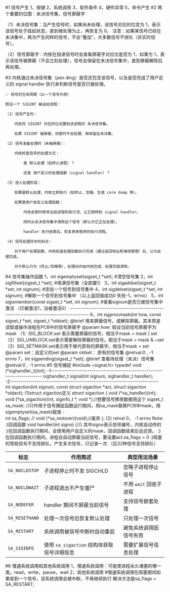 #1 信号产生
        1，按键
        2，系统调用
        3，软件条件
        4，硬件异常
        5，命令产生
#2 两个重要的位图：未决信号集，信号屏蔽字  

   （1）未决信号集：当产生信号时，如果尚未处理，该信号对应的位变为 1，表示该信号处于挂起状态，直到被处理为止，再恢复为 0。
         注意：如果某信号已经在未决集中，再次产生同样的信号，不会“叠加”，大多数信号不排队（非实时信号）。

   （2）信号屏蔽字：内核在投递信号时会查看屏蔽字对应位是否为 1，如果为 1，表示该信号被屏蔽（不会立刻处理），信号会保留在未决信号集中，直到屏蔽解除后再处理。

#3 内核通过未决信号集（pen ding）是否还包含该信号，以及是否完成了用户定义的 signal handler 执行来判断信号是否已被处理。

    ✅ 信号的生命周期（以一个信号为例）

    假设一个 SIGINT 被送给进程：

    （1）信号产生时：

        内核将 SIGINT 对应的位设置到该进程的 未决信号集。

        如果 SIGINT 被屏蔽，则暂时不会处理，继续留在未决集。

    （2）信号准备处理时（未被屏蔽）：

        内核检查信号的处理方式：

            是 默认处理（如终止进程）？

            还是 用户定义的处理函数（signal handler）？

    （3）进入处理阶段：

        如果是默认处理，内核立即执行（如终止、忽略、生成 core dump 等）。

        如果是用户自定义处理函数：

            内核会暂时修改当前进程的执行流，让它跳转到 signal handler。

            同时从未决信号集中清除这个信号（即认为它正在处理）。

            handler 执行结束后，恢复原来程序的执行流程。

    （4）信号处理完毕的标志：

        对于用户处理函数，内核知道处理函数执行完成（通过返回地址和堆栈管理）后，认为处理完成。

        对于默认行为（终止/忽略等），处理动作由内核完成，处理完就清除。

#4 信号集操作函数
        1，int sigemptyset(sigset_t *set);             #清空信号集
        2，int sigfillset(sigset_t *set);              #填满信号集（全部置1）
        3，int sigaddset(sigset_t *set, int signum);   #添加一个信号到信号集中
        4，int sigdelset(sigset_t *set, int signum);   #解除一个信号到信号集中
            （以上返回值成功0 失败-1，errno）
        5，int sigismember(const sigset_t *set, int signum); #查看signum是否已被信号集中激活
            （已被激活1，没被激活0）
        ---------------------------------------------------------------------------------------
        6，int sigprocmask(int how, const sigset_t *set, sigset_t *oldset);
            @brief 用来屏蔽信号，或解除屏蔽。其本质是读取或操作进程在PCB中的信号屏蔽字
            @param how: 假设当前信号屏蔽字为mask
                        （1）SIG_BLOCK:set 表示需要屏蔽的信号，相当于mask = mask | set
                        （2）SIG_UNBLOCK:set表示需要解除屏蔽的信号。相当于mask = mask & ~set
                        （3）SIG_SETMASK:set表示用于替代原有的屏蔽字。相当于mask = set
            @param set：自定义的set
            @param oldset： 原有的信号集
            @retval:0 , -1 errno
        7，int sigpending(sigset_t *set); 
            @brief 查看待处理（未决）信号集
            @retval:0 , -1 errno
#5 信号捕捉
    #include <signal.h>
    typedef void (*sighandler_t)(int);
    -1-------------------------------------------------------------------------
    sighandler_t signal(int signum, sighandler_t handler);   
    -2-------------------------------------------------------------------------
    int sigaction(int signum, const struct sigaction *act, struct sigaction *oldact);
        (1)struct sigaction定义
            struct sigaction {
                    void     (*sa_handler)(int);
                    void     (*sa_sigaction)(int, siginfo_t *, void *);//想要信号携带数据用这个
                    sigset_t   sa_mask;    //只作用于信号捕捉函数运行期间，用sa_mask替换PCB中mask，用sigemptyset(sa_mask)赋值
        -            
                    int        sa_flags;   //
                    void     (*sa_restorer)(void);//废弃
                };
        (2) retval
                0， -1 errno
       Note: 
            :)回调函数 void handler(int signo) {//} 其中signo表示信号编号，内核自动传的
            :)在回调函数执行期间，会使用用户自定义的mask，回调函数结束后会还原。
            :)在回调函数执行期间，进程会自动屏蔽当前信号，要设置act.sa_flags = 0
            :)阻塞的常规信号不支持排队，产生多次信号，只记录一次.（后32种信号支持排队）
            

 标志             | 作用简述                          | 典型用法场景           |
| -------------- | -----------------------------    | -------------------- |
|`SA_NOCLDSTOP` | 子进程停止时不发 SIGCHLD              |忽略子进程停止信号      |
|`SA_NOCLDWAIT` | 子进程退出不产生僵尸                   |不用 `wait` 回收子进程 |
|`SA_NODEFER`   | handler 期间不屏蔽当前信号             |支持信号嵌套处理       |
|`SA_RESETHAND` | 处理一次信号后恢复默认处理              |只处理一次信号         |
|`SA_RESTART`   | 系统调用被信号中断时自动重启             |避免系统调用因信号失败  |
| `SA_SIGINFO`  | 使用 `sa_sigaction` 结构体获取信号详细信息|需要扩展信号信息处理  |

#6 慢速系统调用和其他系统调用
    1，慢速系统调用：可能使进程永久堵塞的哪一类。read，write，pause，wait
    2，其他系统调用
        #慢速系统调用在阻塞期间如果收到一个信号，该系统调用会被中断，不再继续执行
        解决方法是sa_flags = SA_RESTART;